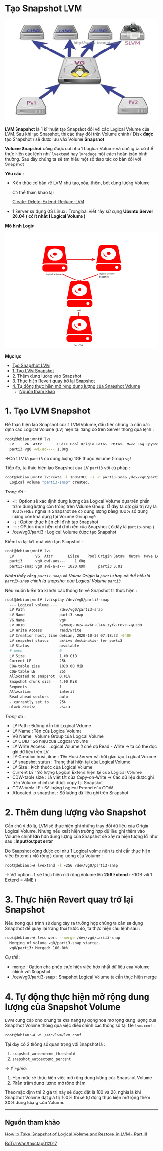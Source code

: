 # Tạo Snapshot LVM

![Snapshot-LVM/Untitled.png](Snapshot-LVM/Untitled.png)

**LVM Snapshot** là 1 kĩ thuật tạo Snapshot đối với các Logical Volume của LVM. Sau khi tạo Snapshot, thì các thay đổi trên Volume chính ( Disk **được** tạo Snapshot ) sẽ được lưu vào Volume **Snapshot**

**Volume Snapshot** cũng được coi như 1 Logical Volume và chúng ta có thể thực hiện các lệnh như `lvextend` hay `lvreduce` một cách hoàn toàn bình thường. Sau đây chúng ta sẽ tìm hiểu một số thao tác cơ bản đối với Snapshot

**Yêu cầu** :

- Kiến thức cơ bản về LVM như tạo, xóa, thêm, bớt dung lượng Volume

    Có thể tham khảo tại 

    [Create-Delete-Extend-Reduce-LVM](Create-Delete-Extend-Reduce-LVM%20821ad5a4e70f4cc499a4ffe1330a5427.md)

- 1 Server sử dụng OS Linux : Trong bài viết này sử dụng **Ubuntu Server 20.04 ( có ít nhất 1 Logical Volume )**

**Mô hình Logic** 

![Snapshot-LVM/Untitled%201.png](Snapshot-LVM/Untitled%201.png)

**Mục lục**
   * [Tạo Snapshot LVM](#tạo-snapshot-lvm)
   * [1. Tạo LVM Snapshot](#1-tạo-lvm-snapshot)
   * [2. Thêm dung lượng vào Snapshot](#2-thêm-dung-lượng-vào-snapshot)
   * [3. Thực hiện Revert quay trở lại Snapshot](#3-thực-hiện-revert-quay-trở-lại-snapshot)
   * [4. Tự động thực hiện mở rộng dung lượng của Snapshot Volume](#4-tự-động-thực-hiện-mở-rộng-dung-lượng-của-snapshot-volume)
      * [Nguồn tham khảo](#nguồn-tham-khảo)


# 1. Tạo LVM Snapshot

Để thực hiện tạo Snapshot của 1 LVM Volume, đầu tiên chúng ta cần xác định các Logical Volume (*LV*) hiện tại đang có trên Server thông qua lệnh :

```bash
root@debian:/mnt# lvs
  LV     VG  Attr       LSize Pool Origin Data%  Meta%  Move Log Cpy%Sync Convert
  parti3 vg0 -wi-ao---- 1.00g
```

→Có 1 LV là `parti3` có dung lượng 1GB thuộc Volume Group `vg0`

Tiếp đó, ta thực hiện tạo Snapshot của LV `parti3` với cú pháp :

```bash
root@debian:/mnt# lvcreate -l 100%FREE -s -n parti3-snap /dev/vg0/parti3
  Logical volume "parti3-snap" created.
```

*Trong đó* :

- -l : Option sẽ xác định dung lượng của Logical Volume dựa trên phần trăm dung lượng còn trống trên Volume Group. Ở đây ta đặt giá trị này là 100%FREE nghĩa là Snapshot sẽ có dung lượng bằng 100% số dung lượng còn khả dụng tại Volume Group `vg0`
- -s : Option thực hiện chỉ định tạo Snapshot
- -n : OPtion thực hiện chỉ định tên của Snapshot ( ở đây là `parti3-snap` )
- /dev/vg0/parti3 :  Logical Volume được tạo Snapshot

Kiểm tra lại kết quả việc tạo Snapshot :

```bash
root@debian:/mnt# lvs
  LV          VG  Attr       LSize    Pool Origin Data%  Meta%  Move Log Cpy%Sync Convert
  parti3      vg0 owi-aos---    1.00g
  parti3-snap vg0 swi-a-s--- 1020.00m      parti3 0.01
```

*Nhận thấy rằng `parti3-snap` có Volme Origin là `parti3` hay có thể hiểu là `parti3-snap` chính là snapshot của Logical Volume `parti3`*

Nếu muốn kiểm tra kĩ hơn các thông tin về Snapshot ta thực hiện :

```bash
root@debian:/mnt# lvdisplay /dev/vg0/parti3-snap
  --- Logical volume ---
  LV Path                /dev/vg0/parti3-snap
  LV Name                parti3-snap
  VG Name                vg0
  LV UUID                byMXeQ-HGZw-m7bF-Ul4G-Iyfx-F8vc-eqLzdB
  LV Write Access        read/write
  LV Creation host, time debian, 2020-10-30 07:18:23 -0400
  LV snapshot status     active destination for parti3
  LV Status              available
  # open                 0
  LV Size                1.00 GiB
  Current LE             256
  COW-table size         1020.00 MiB
  COW-table LE           255
  Allocated to snapshot  0.01%
  Snapshot chunk size    4.00 KiB
  Segments               1
  Allocation             inherit
  Read ahead sectors     auto
  - currently set to     256
  Block device           254:3
```

*Trong đó* :

- LV Path : Đường dẫn tới Logical Volume
- LV Name : Tên của Logical Volume
- VG Name : Volume Group của Logical Volume
- LV UUID : Số hiệu của Logical Volume
- LV Write Access : Logical Volume ở chế độ Read - Write → ta có thể đọc ghi dữ liệu trên LV
- LV Creation host, time : Tên Host Server và thời gian tạo Logical Volume
- LV snapshot status : Trạng thái hiện tại của Logical Volume
- LV Size : Kích thước của Logical Volume
- Current LE : Số lượng Logical Extend hiện tại của Logical Volume
- COW-table size : Là viết tắt của Copy-on-Write → Các dữ liệu được ghi trên Volume chính sẽ được copy tại Snapshot
- COW-table LE : Số lượng Logical Extend của COW
- Allocated to snapshot  : Số lượng dữ liệu ghi trên Snapshot

# 2. Thêm dung lượng vào Snapshot

Cần chú ý đó là, LVM sẽ thực hiện ghi những thay đổi dữ liệu của Origin Logical Volume. Nhưng nếu xuất hiện trường hợp dữ liệu ghi thêm vào Volume chính **lớn** hơn dung lượng của Snapshot sẽ xảy ra hiện tượng lỗi như sau : **Input/output error**

Do Snapshot cũng được coi như 1 Logical volme nên ta chỉ cần thực hiện việc Extend ( Mở rộng ) dung lượng của Volume :

```bash
root@debian:~# lvextend -l +256 /dev/vg0/parti3-snap
```

→ Với option `-l` sẽ thực hiện mở rộng Volume lên **256 Extend** ( ~1GB với 1 Extend = 4MB )

# 3. Thực hiện Revert quay trở lại Snapshot

Nếu trong quá trình sử dụng xảy ra trường hợp chúng ta cần sử dụng Snapshot để quay lại trạng thái trước đó, ta thực hiện câu lệnh sau :

```bash
root@debian:~# lvconvert --merge /dev/vg0/parti3-snap
  Merging of volume vg0/parti3-snap started.
  vg0/parti3: Merged: 100.00%
```

*Cụ thể* :

- merge : Option cho phép thực hiện việc hợp nhất dữ liệu của Volume chính với Snapshot
- /dev/vg0/parti3-snap : Snapshot Logical Volume ta cần thực hiện merge

# 4. Tự động thực hiện mở rộng dung lượng của Snapshot Volume

LVM cung cấp cho chúng ta khả năng tự động hóa mở rộng dung lượng của Snapshot Volume thông qua việc điều chỉnh các thông số tại file `lvm.conf` :

```bash
root@debian:~# vi /etc/lvm/lvm.conf
```

Tại đây có 2 thông số quan trọng với Snapshot là : 

1. `snapshot_autoextend_threshold`
2. `snapshot_autoextend_percent` 

→ *Ý nghĩa:* 

1. Hạn mức sẽ thực hiện việc mở rộng dung lượng của Snapshot Volume
2. Phần trăm dung lượng mở rộng thêm 

Theo mặc định thì 2 giá trị này sẽ được đặt là 100 và 20, nghĩa là khi Snapshot Volume đạt giá trị 100% thì sẽ tự động thực hiện mở rộng thêm 20% dung lượng của Volume.

---

## Nguồn tham khảo

[How to Take 'Snapshot of Logical Volume and Restore' in LVM - Part III](https://www.tecmint.com/take-snapshot-of-logical-volume-and-restore-in-lvm/)

[BoTranVan/thuctap012017](https://github.com/BoTranVan/thuctap012017/blob/master/TVBO/docs/LVM/docs/lvm-snapshot.md)
